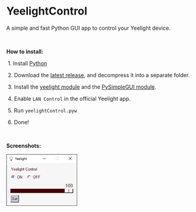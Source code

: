 # YeelightControl
 A simple and fast Python GUI app to control your Yeelight device.

‎‏‏‎ ‎

**How to install:**

​	1. Install [Python](https://www.python.org/downloads/)

​	2. Download the [latest release](https://github.com/TriLinder/YeelightControl/releases), and decompress it into a separate folder.

​	3. Install the [yeelight module](https://pypi.org/project/yeelight/) and the [PySimpleGUI module](https://pypi.org/project/PySimpleGUI/).

​	4. Enable `LAN Control` in the official Yeelight app. 

​	5. Run `yeelightControl.pyw`

​	6. Done!

‏‏‎ ‎‎‏‏‎ ‎‏‏‎ ‎

**Screenshots:**

​	<img src="Screenshots/bulbNormal.png" alt="A Yeelight bulb without any RGB or color temperature functionality" style="zoom:75%;" />
